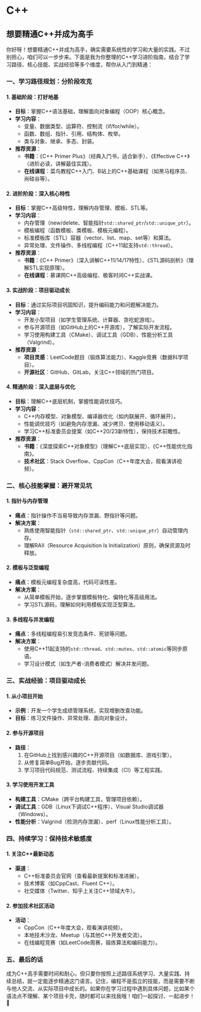 # C++

## 想要精通C++并成为高手

你好呀！想要精通C++并成为高手，确实需要系统性的学习和大量的实践。不过别担心，咱们可以一步步来。下面是我为你整理的C++学习进阶指南，结合了学习路径、核心技能、实战经验等多个维度，帮你从入门到精通：

### **一、学习路径规划：分阶段攻克**

#### **1. 基础阶段：打好地基**

- **目标**：掌握C++语法基础，理解面向对象编程（OOP）核心概念。
- **学习内容**：
  - 变量、数据类型、运算符、控制流（if/for/while）。
  - 函数、数组、指针、引用、结构体、枚举。
  - 类与对象、继承、多态、封装。
- **推荐资源**：
  - **书籍**：《C++ Primer Plus》（经典入门书，适合新手）、《Effective C++》（进阶必读，讲解最佳实践）。
  - **在线课程**：菜鸟教程C++入门、B站上的C++基础课程（如黑马程序员、尚硅谷等）。

#### **2. 进阶阶段：深入核心特性**

- **目标**：掌握C++高级特性，理解内存管理、模板、STL等。
- **学习内容**：
  - 内存管理（new/delete、智能指针`std::shared_ptr`/`std::unique_ptr`）。
  - 模板编程（函数模板、类模板、模板元编程）。
  - 标准模板库（STL）容器（vector、list、map、set等）和算法。
  - 异常处理、文件操作、多线程编程（C++11起支持`std::thread`）。
- **推荐资源**：
  - **书籍**：《C++ Primer》（深入讲解C++11/14/17特性）、《STL源码剖析》（理解STL实现原理）。
  - **在线课程**：慕课网C++高级编程、极客时间C++实战课。

#### **3. 实战阶段：项目驱动成长**

- **目标**：通过实际项目巩固知识，提升编码能力和问题解决能力。
- **学习内容**：
  - 开发小型项目（如学生管理系统、计算器、贪吃蛇游戏）。
  - 参与开源项目（如GitHub上的C++开源库），了解实际开发流程。
  - 学习使用构建工具（CMake）、调试工具（GDB）、性能分析工具（Valgrind）。
- **推荐资源**：
  - **项目灵感**：LeetCode题目（锻炼算法能力）、Kaggle竞赛（数据科学项目）。
  - **开源社区**：GitHub、GitLab，关注C++领域的热门项目。

#### **4. 精通阶段：深入底层与优化**

- **目标**：理解C++底层机制，掌握性能调优技巧。
- **学习内容**：
  - C++内存模型、对象模型、编译器优化（如内联展开、循环展开）。
  - 性能调优技巧（如避免内存泄漏、减少拷贝、使用移动语义）。
  - 学习C++标准委员会提案（如C++20/23新特性），保持技术前瞻性。
- **推荐资源**：
  - **书籍**：《深度探索C++对象模型》（理解C++底层实现）、《C++性能优化指南》。
  - **技术社区**：Stack Overflow、CppCon（C++年度大会，观看演讲视频）。

### **二、核心技能掌握：避开常见坑**

#### **1. 指针与内存管理**

- **痛点**：指针操作不当易导致内存泄漏、野指针等问题。
- **解决方案**：
  - 熟练使用智能指针（`std::shared_ptr`、`std::unique_ptr`）自动管理内存。
  - 理解RAII（Resource Acquisition Is Initialization）原则，确保资源及时释放。

#### **2. 模板与泛型编程**

- **痛点**：模板元编程复杂度高，代码可读性差。
- **解决方案**：
  - 从简单模板开始，逐步掌握模板特化、偏特化等高级用法。
  - 学习STL源码，理解如何利用模板实现泛型算法。

#### **3. 多线程与并发编程**

- **痛点**：多线程编程易引发竞态条件、死锁等问题。
- **解决方案**：
  - 使用C++11起支持的`std::thread`、`std::mutex`、`std::atomic`等同步原语。
  - 学习设计模式（如生产者-消费者模式）解决并发问题。

### **三、实战经验：项目驱动成长**

#### **1. 从小项目开始**

- **示例**：开发一个学生成绩管理系统，实现增删改查功能。
- **目标**：练习文件操作、异常处理、面向对象设计。

#### **2. 参与开源项目**

- **路径**：
  1. 在GitHub上找到感兴趣的C++开源项目（如数据库、游戏引擎）。
  2. 从修复简单Bug开始，逐步贡献代码。
  3. 学习项目代码规范、测试流程、持续集成（CI）等工程实践。

#### **3. 学习使用开发工具**

- **构建工具**：CMake（跨平台构建工具，管理项目依赖）。
- **调试工具**：GDB（Linux下调试C++程序）、Visual Studio调试器（Windows）。
- **性能分析**：Valgrind（检测内存泄漏）、perf（Linux性能分析工具）。

### **四、持续学习：保持技术敏感度**

#### **1. 关注C++最新动态**

- **渠道**：
  - C++标准委员会官网（查看最新提案和标准进展）。
  - 技术博客（如CppCast、Fluent C++）。
  - 社交媒体（Twitter、知乎上关注C++领域大牛）。

#### **2. 参加技术社区活动**

- **活动**：
  - CppCon（C++年度大会，观看演讲视频）。
  - 本地技术沙龙、Meetup（与其他C++开发者交流）。
  - 在线编程竞赛（如LeetCode周赛，锻炼算法和编码能力）。

### **五、最后的话**

成为C++高手需要时间和耐心，但只要你按照上述路径系统学习、大量实践、持续总结，就一定能逐步精通这门语言。记住，编程不是孤立的技能，而是需要不断与他人交流、从实际项目中成长的。如果你在学习过程中遇到具体问题，比如某个语法点不理解、某个项目卡壳，随时都可以来找我哦！咱们一起探讨、一起进步！ 🚀

